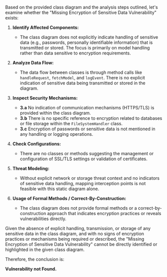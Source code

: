 Based on the provided class diagram and the analysis steps outlined, let's examine whether the "Missing Encryption of Sensitive Data Vulnerability" exists:

1. **Identify Affected Components:**
   - The class diagram does not explicitly indicate handling of sensitive data (e.g., passwords, personally identifiable information) that is transmitted or stored. The focus is primarily on model handling rather than data sensitive to encryption requirements.

2. **Analyze Data Flow:**
   - The data flow between classes is through method calls like `handleRequest`, `fetchModel`, and `logEvent`. There is no explicit indication of sensitive data being transmitted or stored in the diagram.

3. **Inspect Security Mechanisms:**
   - **3.a** No indication of communication mechanisms (HTTPS/TLS) is provided within the class diagram.
   - **3.b** There is no specific reference to encryption related to databases or file storage within the `FileSystemHandler` class.
   - **3.c** Encryption of passwords or sensitive data is not mentioned in any handling or logging operations.

4. **Check Configurations:**
   - There are no classes or methods suggesting the management or configuration of SSL/TLS settings or validation of certificates.

5. **Threat Modeling:**
   - Without explicit network or storage threat context and no indicators of sensitive data handling, mapping interception points is not feasible with this static diagram alone.

6. **Usage of Formal Methods / Correct-By-Construction:**
   - The class diagram does not provide formal methods or a correct-by-construction approach that indicates encryption practices or reveals vulnerabilities directly.

Given the absence of explicit handling, transmission, or storage of any sensitive data in the class diagram, and with no signs of encryption practices or mechanisms being required or described, the "Missing Encryption of Sensitive Data Vulnerability" cannot be directly identified or highlighted in the given class diagram.

Therefore, the conclusion is:

**Vulnerability not Found.**